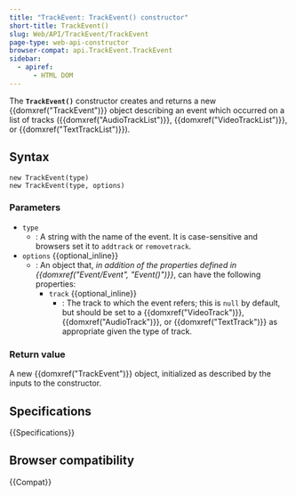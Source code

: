 ```yaml
---
title: "TrackEvent: TrackEvent() constructor"
short-title: TrackEvent()
slug: Web/API/TrackEvent/TrackEvent
page-type: web-api-constructor
browser-compat: api.TrackEvent.TrackEvent
sidebar:
  - apiref:
      - HTML DOM
---
```


The **`TrackEvent()`** constructor
creates and returns a new {{domxref("TrackEvent")}} object describing an event which
occurred on a list of tracks ({{domxref("AudioTrackList")}},
{{domxref("VideoTrackList")}}, or {{domxref("TextTrackList")}}).

## Syntax

```js-nolint
new TrackEvent(type)
new TrackEvent(type, options)
```

### Parameters

- `type`
  - : A string with the name of the event.
    It is case-sensitive and browsers set it to `addtrack` or `removetrack`.
- `options` {{optional_inline}}
  - : An object that, _in addition of the properties defined in {{domxref("Event/Event", "Event()")}}_, can have the following properties:
    - `track` {{optional_inline}}
      - : The track to which the event refers; this is `null` by default, but
        should be set to a {{domxref("VideoTrack")}}, {{domxref("AudioTrack")}}, or
        {{domxref("TextTrack")}} as appropriate given the type of track.

### Return value

A new {{domxref("TrackEvent")}} object, initialized as described by the
inputs to the constructor.

## Specifications

{{Specifications}}

## Browser compatibility

{{Compat}}
